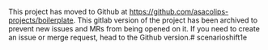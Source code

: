 This project has moved to Github at https://github.com/asacolips-projects/boilerplate. This gitlab version of the project has been archived to prevent new issues and MRs from being opened on it. If you need to create an issue or merge request, head to the Github version.# scenarioshift1e
